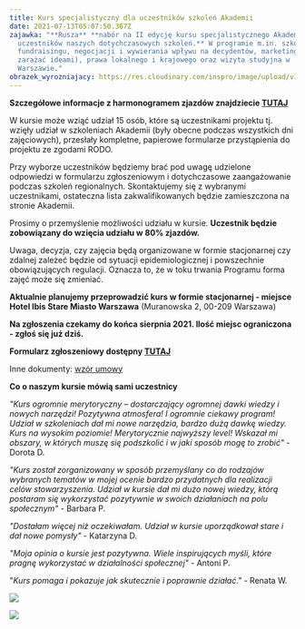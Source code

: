 ```yaml
---
title: Kurs specjalistyczny dla uczestników szkoleń Akademii
date: 2021-07-13T05:07:50.367Z
zajawka: "**Rusza** **nabór na II edycję kursu specjalistycznego Akademii dla
  uczestników naszych dotychczasowych szkoleń.** W programie m.in. szkolenia z
  fundraisingu, negocjacji i wywierania wpływu na decydentów, marketingu (jak
  zarażać ideami), prawa lokalnego i krajowego oraz wizyta studyjna w
  Warszawie."
obrazek_wyrozniajacy: https://res.cloudinary.com/inspro/image/upload/v1626156143/aiso/Zdj%C4%99cia%20szkolenia/1_kurs.jpg
---
```

**Szczegółowe informacje z harmonogramem zjazdów znajdziecie [TUTAJ](https://res.cloudinary.com/inspro/image/upload/v1626153138/aiso/Zdj%C4%99cia%20szkolenia/kurs-specjalistyczny-II-edycja-2021-07-08.pdf)** 

W kursie może wziąć udział 15 osób,  które są uczestnikami projektu tj. wzięły udział w szkoleniach Akademii (były obecne podczas wszystkich dni zajęciowych), przesłały kompletne, papierowe formularze przystąpienia do projektu ze zgodami RODO.  

Przy wyborze uczestników będziemy brać pod uwagę udzielone odpowiedzi w formularzu zgłoszeniowym i dotychczasowe zaangażowanie podczas szkoleń regionalnych. Skontaktujemy się z wybranymi uczestnikami, ostateczna lista zakwalifikowanych będzie zamieszczona na stronie Akademii.

Prosimy o przemyślenie możliwości udziału w kursie. **Uczestnik będzie zobowiązany do wzięcia udziału w 80% zjazdów.** 

Uwaga, decyzja, czy zajęcia będą organizowane w formie stacjonarnej czy zdalnej zależeć będzie od sytuacji epidemiologicznej i powszechnie obowiązujących regulacji. Oznacza to, że w toku trwania Programu forma zajęć może się zmieniać. 

**Aktualnie planujemy przeprowadzić kurs w formie stacjonarnej - miejsce Hotel Ibis Stare Miasto Warszawa** (Muranowska 2, 00-209 Warszawa)

**Na zgłoszenia czekamy do końca sierpnia 2021. Ilość miejsc ograniczona - zgłoś się już dziś.**

**Formularz zgłoszeniowy dostępny [TUTAJ](https://forms.gle/ZXGysZb1hAQqLtdo7)**

Inne dokumenty: [wzór umowy](https://res.cloudinary.com/inspro/image/upload/v1626155637/aiso/umowa_kurs_specjalistycznyIIedycja.pdf)

**Co o naszym kursie mówią sami uczestnicy**

*"Kurs ogromnie merytoryczny – dostarczający ogromnej dawki wiedzy i nowych narzędzi! Pozytywna atmosfera! I ogromnie ciekawy program! Udział w szkoleniach dał mi nowe narzędzia, bardzo dużą dawkę wiedzy. Kurs na wysokim poziomie! Merytorycznie najwyższy level! Wskazał mi obszary, w których muszę się podszkolić i w jaki sposób mogę to zrobić"* - Dorota D.

*"Kurs został zorganizowany w sposób przemyślany co do rodzajów wybranych tematów w mojej ocenie bardzo przydatnych dla realizacji celów stowarzyszenia. Udział w kursie dał mi dużo nowej wiedzy, którą postaram się wykorzystać pozytywnie w swoich działaniach na polu społecznym"* - Barbara P.

*"Dostałam więcej niż oczekiwałam. Udział w kursie uporządkował stare i dał nowe pomysły"* - Katarzyna D.

*"Moja opinia o kursie jest pozytywna. Wiele inspirujących myśli, które pragnę wykorzystać w działalności społecznej" -* Antoni P.

"*Kurs pomaga i pokazuje jak skutecznie i poprawnie działać." -* Renata W.



![](https://res.cloudinary.com/inspro/image/upload/v1626156145/aiso/Zdj%C4%99cia%20szkolenia/2_aiso.jpg)

![](https://res.cloudinary.com/inspro/image/upload/v1626156149/aiso/Zdj%C4%99cia%20szkolenia/3_aiso.jpg)